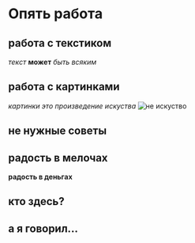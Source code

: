 # Опять работа

## работа с текстиком

*текст* **может** _быть *всяким*_ 

## работа с картинками

*картинки это произведение искуства* ![не искуство](image.png)

## не нужные советы

## радость в мелочах

**радость в деньгах**

## кто здесь?

## а я говорил...